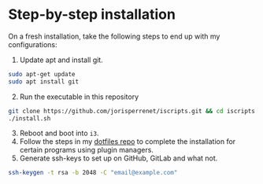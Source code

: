 # Step-by-step installation

On a fresh installation, take the following steps to end up with my configurations:

1. Update apt and install git.
```bash
sudo apt-get update
sudo apt install git
```
2. Run the executable in this repository
```bash
git clone https://github.com/jorisperrenet/iscripts.git && cd iscripts
./install.sh
```
3. Reboot and boot into `i3`.
4. Follow the steps in my [dotfiles repo](https://github.com/jorisperrenet/dotfiles) to complete
   the installation for certain programs using plugin managers.
5. Generate ssh-keys to set up on GitHub, GitLab and what not.
```bash
ssh-keygen -t rsa -b 2048 -C "email@example.com"
```
